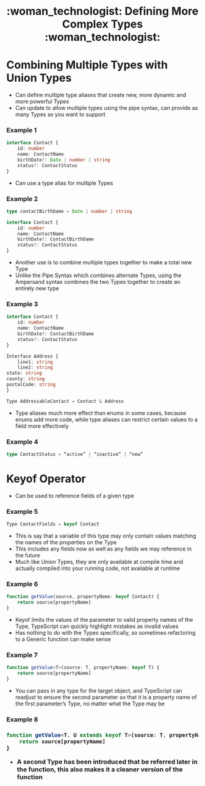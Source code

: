 <div align="center">
   <h1>:woman_technologist: Defining More Complex Types :woman_technologist:</h1>
</div>

<h1>Combining Multiple Types with Union Types</h1>

- Can define multiple type aliases that create new, more dynamic and more powerful Types
- Can update to allow multiple types using the pipe syntax, can provide as many Types as you want to support

<h3>Example 1</h3>

```typescript
interface Contact {
	id: number
	name: ContactName 
	birthDate?: Date | number | string
	status?: ContactStatus
}
```

- Can use a type alias for multiple Types

<h3>Example 2</h3>

```typescript
type contactBirthDame = Date | number | string

interface Contact {
	id: number
	name: ContactName 
	birthDate?: ContactBirthDame
	status?: ContactStatus
}
```

- Another use is to combine multiple types together to make a total new Type
- Unlike the Pipe Syntax which combines alternate Types, using the Ampersand syntax combines the two Types together to create an entirely new type

<h3>Example 3</h3>

```typescript
interface Contact {
	id: number
	name: ContactName 
	birthDate?: ContactBirthDame
	status?: ContactStatus
}

Interface Address {
	line1: string
	line2: string
state: string
county: string
postalCode: string
}

Type AddressableContact = Contact & Address
```

- Type aliases much more effect than enums in some cases, because enums add more code, while type aliases can restrict certain values to a field more effectively 

<h3>Example 4</h3>

```typescript
type ContactStatus = “active” | “inactive” | “new”
```

<h1>Keyof Operator</h1>


- Can be used to reference fields of a given type

<h3>Example 5</h3>

```typescript
Type ContactFields = keyof Contact
```

- This is say that a variable of this type may only contain values matching the names of the properties on the Type
- This includes any fields now as well as any fields we may reference in the future
- Much like Union Types, they are only available at compile time and actually compiled into your running code, not available at runtime

<h3>Example 6</h3>

```typescript
function getValue(source, propertyName: keyof Contact) {
	return source[propertyName]
}
```

- Keyof limits the values of the parameter to valid property names of the Type, TypeScript can quickly highlight mistakes as invalid values
- Has nothing to do with the Types specifically, so sometimes refactoring to a Generic function can make sense

<h3>Example 7</h3>

```typescript
function getValue<T>(source: T, propertyName: keyof T) {
	return source[propertyName]
}
```

- You can pass in any type for the target object, and TypeScript can readjust to ensure the second parameter so that it is a property name of the first parameter’s Type, no matter what the Type may be 

<h3>Example 8<h3>

```typescript
function getValue<T, U extends keyof T>(source: T, propertyName: U) {
	return source[propertyName]
}
```

- A second Type has been introduced that be referred later in the function, this also makes it a cleaner version of the function

